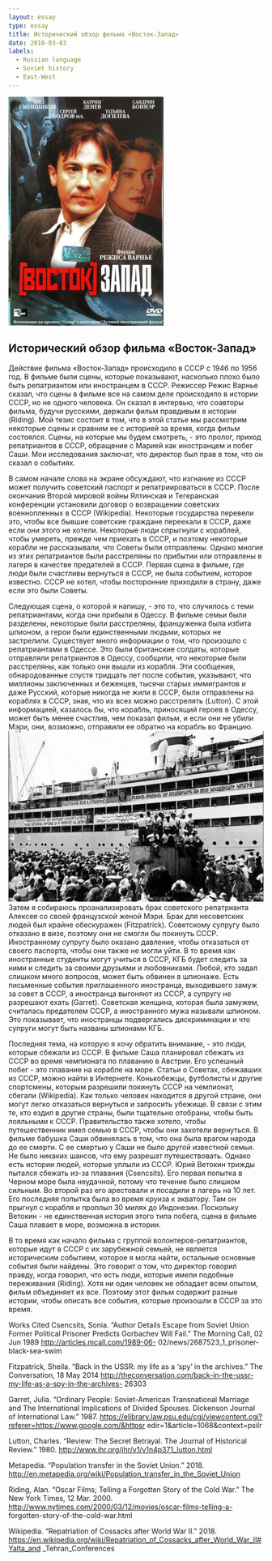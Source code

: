 ```yaml
---
layout: essay
type: essay
title: Исторический обзор фильма «Восток-Запад»
date: 2018-03-03
labels:
  - Russian language
  - Soviet history
  - East-West
---
```


<img class="ui medium left floated image" src="../images/east-west.jpg">


## Исторический обзор фильма «Восток-Запад»

  Действие фильма «Восток-Запад» происходило в СССР с 1946 по 1956 год. В фильме были сцены, которые показывают, насколько плохо было быть репатриантом или иностранцем в СССР. Режиссер Режис Варнье сказал, что сцены в фильме все на самом деле происходило в истории СССР, но не одного человека. Он сказал в интервью, что соавторы фильма, будучи русскими, держали фильм правдивым в истории (Riding). Мой тезис состоит в том, что в этой статье мы рассмотрим некоторые сцены и сравним ее с историей за время, когда фильм состоялся. Сцены, на которые мы будем смотреть, - это пролог, приход репатриантов в СССР, обращение с Марией как иностранцем и побег Саши. Мои исследования заключат, что директор был прав в том, что он сказал о событиях.

  В самом начале слова на экране обсуждают, что изгнание из СССР может получить советский паспорт и репатриироваться в СССР. После окончания Второй мировой войны Ялтинская и Тегеранская конференции установили договор о возвращении советских военнопленных в CCCP (Wikipedia). Некоторые государства перевели это, чтобы все бывшие советские граждане переехали в СССР, даже если они этого не хотели. Некоторые люди спрыгнули с кораблей, чтобы умереть, прежде чем приехать в СССР, и поэтому некоторые корабли не рассказывали, что Советы были отправлены. Однако многие из этих репатриантов были расстреляны по прибытии или отправлены в лагеря в качестве предателей в СССР.  Первая сцена в фильме, где люди были счастливы вернуться в СССР, не была событием, которое известно. СССР не хотел, чтобы посторонние приходили в страну, даже если это были Советы. 

  Следующая сцена, о которой я напишу, - это то, что случилось с теми репатриантами, когда они прибыли в Одессу. В фильме семьи были разделены, некоторые были расстреляны, француженка была избита шпионом, а герои были единственными людьми, которых не застрелили. Существует много информации о том, что произошло с репатриантами в Одессе. Это были британские солдаты, которые отправляли репатриантов в Одессу, сообщили, что некоторые были расстреляны, как только они вышли из корабля. Эти сообщения, обнародованные спустя тридцать лет после события, указывают, что миллионы заключенных и беженцев, тысячи старых иммигрантов и даже Русский, которые никогда не жили в СССР, были отправлены на кораблях в СССР, зная, что их всех можно расстрелять (Lutton). С этой информацией, казалось бы, что корабль, приносящий героев в Одессу, может быть менее счастлив, чем показал фильм, и если они не убили Мэри, они, возможно, отправили ее обратно на корабль во Францию.
<img class="ui medium right floated image" src="../images/boat.jpg">
  Затем я собираюсь проанализировать брак советского репатрианта Алексея со своей французской женой Мэри. Брак для несоветских людей был крайне обескуражен (Fitzpatrick). Советскому супругу было отказано в визе, поэтому они не смогли бы покинуть СССР. Иностранному супругу было оказано давление, чтобы отказаться от своего паспорта, чтобы они также не могли уйти. В то время как иностранные студенты могут учиться в СССР, КГБ будет следить за ними и следить за своими друзьями и любовниками. Любой, кто задал слишком много вопросов, может быть обвинен в шпионаже. Есть письменные события приглашенного иностранца, выходившего замуж за совет в СССР, а иностранца выгоняют из СССР, а супругу не разрешают ехать (Garret). Советская женщина, которая была замужем, считалась предателем СССР, а иностранного мужа называли шпионом. Это показывает, что иностранцы подвергались дискриминации и что супруги могут быть названы шпионами КГБ.

  Последняя тема, на которую я хочу обратить внимание, - это люди, которые сбежали из СССР. В фильме Саша планировал сбежать из СССР во время чемпионата по плаванию в Австрии. Его успешный побег - это плавание на корабле на море. Статьи о Советах, сбежавших из СССР, можно найти в Интернете. Конькобежцы, футболисты и другие спортсмены, которым разрешили покинуть СССР на чемпионат, сбегали (Wikipedia). Как только человек находится в другой стране, они могут легко отказаться вернуться и запросить убежище. В связи с этим те, кто ездил в другие страны, были тщательно отобраны, чтобы быть лояльными к СССР. Правительство также хотело, чтобы путешественник имел семью в СССР, чтобы они захотели вернуться. В фильме бабушка Саши обвинялась в том, что она была врагом народа до ее смерти. С ее смертью у Саши не было другой известной семьи. Не было никаких шансов, что ему разрешат путешествовать. Однако есть истории людей, которые уплыли из СССР. Юрий Ветокин трижды пытался сбежать из-за плавания (Csencsits). Его первая попытка в Черном море была неудачной, потому что течение было слишком сильным. Во второй раз его арестовали и посадили в лагерь на 10 лет. Его последняя попытка была во время круиза к экватору. Там он прыгнул с корабля и проплыл 30 милях до Индонезии. Поскольку Ветокин - не единственная история этого типа побега, сцена в фильме Саша плавает в море, возможна в истории.
	
  В то время как начало фильма с группой волонтеров-репатриантов, которые идут в СССР с их зарубежной семьей, не является историческим событием, которое я могла найти, остальные основные события были найдены. Это говорит о том, что директор говорил правду, когда говорил, что есть люди, которые имели подобные переживания (Riding). Хотя ни один человек не обладает всем опытом, фильм объединяет их все. Поэтому этот фильм содержит разные истории, чтобы описать все события, которые произошли в СССР за это время.














Works Cited
Csencsits, Sonia. “Author Details Escape from Soviet Union Former Political Prisoner Predicts 
	Gorbachev Will Fail.” The Morning Call, 02 Jun 1989 http://articles.mcall.com/1989-06-
	02/news/2687523_1_prisoner-black-sea-swim
	
Fitzpatrick, Sheila. “Back in the USSR: my life as a ‘spy’ in the archives.” The Conversation, 18 
	May 2014 http://theconversation.com/back-in-the-ussr-my-life-as-a-spy-in-the-archives-	26303
	
Garret, Julia. “Ordinary People: Soviet-American Transnational Marriage and The International 
	Implications of Divided Spouses. Dickenson Journal of International Law.”  1987. 
	https://elibrary.law.psu.edu/cgi/viewcontent.cgi?referer=https://www.google.com/&httpsr
	edir=1&article=1068&context=psilr
	
Lutton, Charles. “Review: The Secret Betrayal. The Journal of Historical Review.” 1980. 
	http://www.ihr.org/jhr/v1/v1n4p371_lutton.html
	
Metapedia. “Population transfer in the Soviet Union.” 2018.
 http://en.metapedia.org/wiki/Population_transfer_in_the_Soviet_Union
 
Riding, Alan. “Oscar Films; Telling a Forgotten Story of the Cold War.” The New York Times, 
	12 Mar. 2000. http://www.nytimes.com/2000/03/12/movies/oscar-films-telling-a-	forgotten-story-of-the-cold-war.html
	
Wikipedia. “Repatriation of Cossacks after World War II.” 2018. 
	https://en.wikipedia.org/wiki/Repatriation_of_Cossacks_after_World_War_II#Yalta_and
	_Tehran_Conferences


